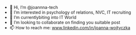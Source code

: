 - 👋 Hi, I’m @joannna-tech
- 👀 I’m interested in  psychology of relations, NVC, IT recruiting
- 🌱 I’m currentlybiting into IT World
- 💞️ I’m looking to collaborate on finding you suitable post
- 📫 How to reach me: www.linkedin.com/in/joanna-wojtyczka
<!---
joannna-tech/joannna-tech is a ✨ special ✨ repository because its `README.md` (this file) appears on your GitHub profile.
You can click the Preview link to take a look at your changes.
--->
